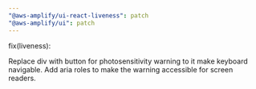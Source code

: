 ```yaml
---
"@aws-amplify/ui-react-liveness": patch
"@aws-amplify/ui": patch
---
```


fix(liveness): 

Replace div with button for photosensitivity warning to it make keyboard navigable.
Add aria roles to make the warning accessible for screen readers.
